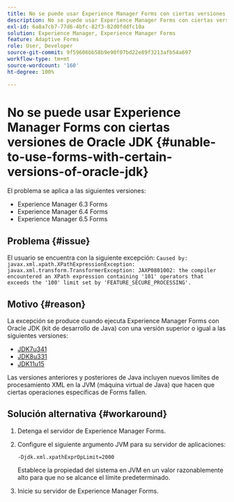 ```yaml
---
title: No se puede usar Experience Manager Forms con ciertas versiones de Oracle JDK
description: No se puede usar Experience Manager Forms con ciertas versiones de Oracle JDK
exl-id: 6a8a7cb7-77d6-4bfc-82f3-82d0fddfc10a
solution: Experience Manager, Experience Manager Forms
feature: Adaptive Forms
role: User, Developer
source-git-commit: 9f59606bb58b9e90f07bd22e89f3213afb54a697
workflow-type: tm+mt
source-wordcount: '160'
ht-degree: 100%

---
```


# No se puede usar Experience Manager Forms con ciertas versiones de Oracle JDK {#unable-to-use-forms-with-certain-versions-of-oracle-jdk}

El problema se aplica a las siguientes versiones:

* Experience Manager 6.3 Forms
* Experience Manager 6.4 Forms
* Experience Manager 6.5 Forms

## Problema {#issue}

El usuario se encuentra con la siguiente excepción:
`Caused by: javax.xml.xpath.XPathExpressionException: javax.xml.transform.TransformerException: JAXP0801002: the compiler encountered an XPath expression containing '101' operators that exceeds the '100' limit set by 'FEATURE_SECURE_PROCESSING'.`

## Motivo {#reason}

La excepción se produce cuando ejecuta Experience Manager Forms con Oracle JDK (kit de desarrollo de Java) con una versión superior o igual a las siguientes versiones:

* [JDK7u341](https://www.oracle.com/java/technologies/javase/7u341-relnotes.html)
* [JDK8u331](https://www.oracle.com/java/technologies/javase/8u331-relnotes.html)
* [JDK11u15](https://www.oracle.com/java/technologies/javase/11-0-15-relnotes.html)

Las versiones anteriores y posteriores de Java incluyen nuevos límites de procesamiento XML en la JVM (máquina virtual de Java) que hacen que ciertas operaciones específicas de Forms fallen.

## Solución alternativa {#workaround}

1. Detenga el servidor de Experience Manager Forms.
1. Configure el siguiente argumento JVM para su servidor de aplicaciones:

   `-Djdk.xml.xpathExprOpLimit=2000`

   Establece la propiedad del sistema en JVM en un valor razonablemente alto para que no se alcance el límite predeterminado.

1. Inicie su servidor de Experience Manager Forms.
